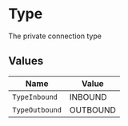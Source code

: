 # Type

The private connection type


## Values

| Name           | Value          |
| -------------- | -------------- |
| `TypeInbound`  | INBOUND        |
| `TypeOutbound` | OUTBOUND       |
